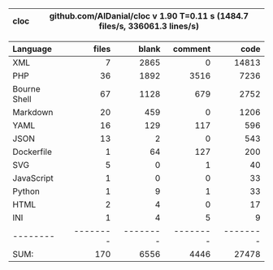 
cloc|github.com/AlDanial/cloc v 1.90  T=0.11 s (1484.7 files/s, 336061.3 lines/s)
--- | ---

Language|files|blank|comment|code
:-------|-------:|-------:|-------:|-------:
XML|7|2865|0|14813
PHP|36|1892|3516|7236
Bourne Shell|67|1128|679|2752
Markdown|20|459|0|1206
YAML|16|129|117|596
JSON|13|2|0|543
Dockerfile|1|64|127|200
SVG|5|0|1|40
JavaScript|1|0|0|33
Python|1|9|1|33
HTML|2|4|0|17
INI|1|4|5|9
--------|--------|--------|--------|--------
SUM:|170|6556|4446|27478
